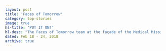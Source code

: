 ```yaml
---
layout: post
title: 'Faces of Tomorrow'
category: top-stories
image: true
hl-title: 'PUT IT ON!'
hl-desc: "The Faces of Tomorrow team at the façade of the Medical Mission Group (MMG) of Hospitals and Health Services, shortly after their arrival from the airport, preparing for their week-long cleft lip and palate corrective surgeries and dental services. Inset: FOT Logo. Photo: CharinaTorregosa-Asunto’s Facebook Post"
dated: Feb 18 - 24, 2018
archive: true
---
```


